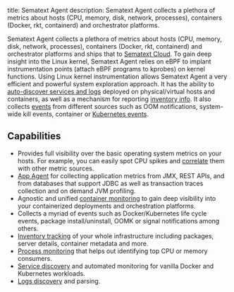 title: Sematext Agent
description: Sematext Agent collects a plethora of metrics about hosts (CPU, memory, disk, network, processes), containers (Docker, rkt, containerd) and orchestrator platforms.

Sematext Agent collects a plethora of metrics about hosts (CPU, memory, disk, network, processes), containers (Docker, rkt, containerd) and orchestrator platforms and ships that to [Sematext Cloud](https://sematext.com/cloud). To gain deep insight into the Linux kernel, Sematext Agent relies on eBPF to implant instrumentation points (attach eBPF programs to kprobes) on kernel functions. Using Linux kernel instrumentation allows Sematext Agent a very efficient and powerful system exploration approach. It has the ability to [auto-discover services and logs](../../fleet/discovery/) deployed on physical/virtual hosts and containers, as well as a mechanism for reporting [inventory info](../../monitoring/inventory/). It also collects [events](../../events/) from different sources such as OOM notifications, system-wide kill events, container or [Kubernetes events](kubernetes/events/).


## Capabilities

- Provides full visibility over the basic operating system metrics on your hosts. For example,  you can easily spot CPU spikes and [correlate](../../monitoring/correlation/) them with
other metric sources.
- [App Agent](https://sematext.com/docs/agents/sematext-agent/app-agent) for collecting application metrics from JMX, REST APIs, and from databases that support JDBC as well as transaction traces collection and on demand JVM profiling.
- Agnostic and unified [container monitoring](containers/metrics/) to gain deep visibility into your containerized deployments and orchestration platforms.
- Collects a myriad of events such as Docker/Kubernetes life cycle events, package install/uninstall, OOMK or signal notifications among others.
- [Inventory tracking](https://sematext.com/docs/monitoring/inventory) of your whole infrastructure including packages, server details, container metadata and more.
- [Process monitoring](https://sematext.com/docs/monitoring/processes) that helps out identifying top CPU or memory consumers.
- [Service discovery](../../monitoring/autodiscovery/) and automated monitoring for vanilla Docker and Kubernetes workloads.
- [Logs discovery](../../logs/discovery/intro/) and parsing.

